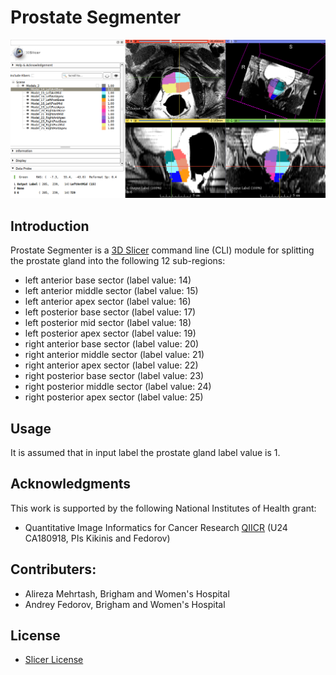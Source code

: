 Prostate Segmenter
===========

![alt tag](https://raw.githubusercontent.com/mehrtash/ProstateSegmenter/master/Resources/Screenshots/Prostate_Segmenter_Screenshot.png)
## Introduction
Prostate Segmenter is a [3D Slicer](http://slicer.org/) command line (CLI) module for splitting the prostate gland into the following 12 sub-regions:

* left anterior base sector (label value: 14)
* left anterior middle sector (label value: 15)
* left anterior apex sector (label value: 16)
* left posterior base sector (label value: 17)
* left posterior mid sector (label value: 18)
* left posterior apex sector (label value: 19)
* right anterior base sector (label value: 20)
* right anterior middle sector (label value: 21)
* right anterior apex sector (label value: 22)
* right posterior base sector (label value: 23)
* right posterior middle sector (label value: 24)
* right posterior apex sector (label value: 25)

## Usage
It is assumed that in input label the prostate gland label value is 1. 

## Acknowledgments
This work is supported by the following National Institutes of Health grant:

* Quantitative Image Informatics for Cancer Research [QIICR](http://qiicr.org/) (U24 CA180918, PIs Kikinis and Fedorov)

## Contributers:
* Alireza Mehrtash, Brigham and Women's Hospital
* Andrey Fedorov, Brigham and Women's Hospital

## License
* [Slicer License](http://www.slicer.org/pages/LicenseText)
